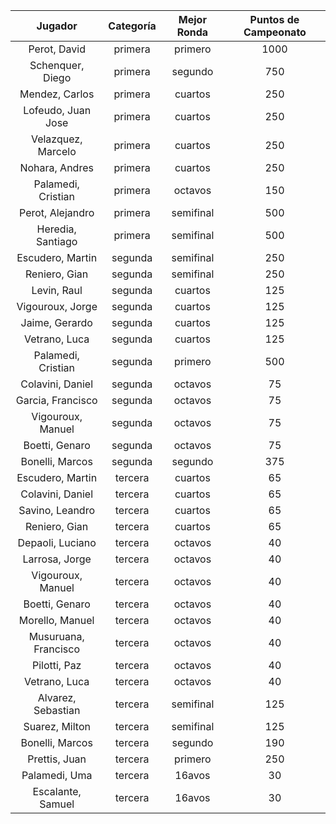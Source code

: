|       Jugador        |  Categoría  |  Mejor Ronda  |  Puntos de Campeonato  |
|:--------------------:|:-----------:|:-------------:|:----------------------:|
|     Perot, David     |   primera   |    primero    |          1000          |
|   Schenquer, Diego   |   primera   |    segundo    |          750           |
|    Mendez, Carlos    |   primera   |    cuartos    |          250           |
|  Lofeudo, Juan Jose  |   primera   |    cuartos    |          250           |
|  Velazquez, Marcelo  |   primera   |    cuartos    |          250           |
|    Nohara, Andres    |   primera   |    cuartos    |          250           |
|  Palamedi, Cristian  |   primera   |    octavos    |          150           |
|   Perot, Alejandro   |   primera   |   semifinal   |          500           |
|  Heredia, Santiago   |   primera   |   semifinal   |          500           |
|   Escudero, Martin   |   segunda   |   semifinal   |          250           |
|    Reniero, Gian     |   segunda   |   semifinal   |          250           |
|     Levin, Raul      |   segunda   |    cuartos    |          125           |
|   Vigouroux, Jorge   |   segunda   |    cuartos    |          125           |
|    Jaime, Gerardo    |   segunda   |    cuartos    |          125           |
|    Vetrano, Luca     |   segunda   |    cuartos    |          125           |
|  Palamedi, Cristian  |   segunda   |    primero    |          500           |
|   Colavini, Daniel   |   segunda   |    octavos    |           75           |
|  Garcia, Francisco   |   segunda   |    octavos    |           75           |
|  Vigouroux, Manuel   |   segunda   |    octavos    |           75           |
|    Boetti, Genaro    |   segunda   |    octavos    |           75           |
|   Bonelli, Marcos    |   segunda   |    segundo    |          375           |
|   Escudero, Martin   |   tercera   |    cuartos    |           65           |
|   Colavini, Daniel   |   tercera   |    cuartos    |           65           |
|   Savino, Leandro    |   tercera   |    cuartos    |           65           |
|    Reniero, Gian     |   tercera   |    cuartos    |           65           |
|   Depaoli, Luciano   |   tercera   |    octavos    |           40           |
|    Larrosa, Jorge    |   tercera   |    octavos    |           40           |
|  Vigouroux, Manuel   |   tercera   |    octavos    |           40           |
|    Boetti, Genaro    |   tercera   |    octavos    |           40           |
|   Morello, Manuel    |   tercera   |    octavos    |           40           |
| Musuruana, Francisco |   tercera   |    octavos    |           40           |
|     Pilotti, Paz     |   tercera   |    octavos    |           40           |
|    Vetrano, Luca     |   tercera   |    octavos    |           40           |
|  Alvarez, Sebastian  |   tercera   |   semifinal   |          125           |
|    Suarez, Milton    |   tercera   |   semifinal   |          125           |
|   Bonelli, Marcos    |   tercera   |    segundo    |          190           |
|    Prettis, Juan     |   tercera   |    primero    |          250           |
|    Palamedi, Uma     |   tercera   |    16avos     |           30           |
|  Escalante, Samuel   |   tercera   |    16avos     |           30           |
